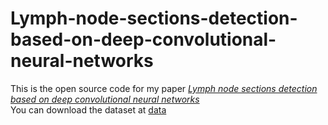 # Lymph-node-sections-detection-based-on-deep-convolutional-neural-networks
This is the open source code for my paper [_Lymph node sections detection based on deep convolutional neural networks_](https://www.spiedigitallibrary.org/conference-proceedings-of-spie/12079/120792F/Lymph-node-sections-detection-based-on-deep-convolutional-neural-networks/10.1117/12.2622998.short)  
You can download the dataset at [data](https://www.kaggle.com/competitions/histopathologic-cancer-detection/data)  

